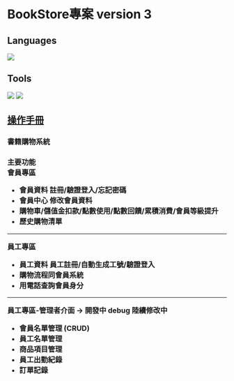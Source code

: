 # BookStore專案 version 3
<h2>Languages</h2>
<a href="https://www.oracle.com/tw/java/technologies/downloads/"><img src="https://img.shields.io/badge/java- jdk17-red"/></a>
<h2>Tools</h2>
<a href="https://www.eclipse.org/downloads/packages/installer"><img src="https://img.shields.io/badge/eclipseide- v2024.03-yellow?logo=eclipseide"/></a>
<a href="https://dev.mysql.com/downloads/workbench/"><img src="https://img.shields.io/badge/mysql- v8.0-yellow?logo=mysql"/></a>

## [操作手冊](操作手冊.pdf)

<h3>書籍購物系統
<h3>主要功能
<div>會員專區 <br>
     <ul>
       <li>會員資料 註冊/驗證登入/忘記密碼</li>
       <li>會員中心 修改會員資料</li>
       <li>購物車/儲值金扣款/點數使用/點數回饋/累積消費/會員等級提升</li>
       <li>歷史購物清單</li>
    </ul>
<hr>
<div>員工專區 <br>
  <ul>
      <li>員工資料 員工註冊/自動生成工號/驗證登入</li>
      <li>購物流程同會員系統</li>
      <li>用電話查詢會員身分</li>
  </ul>
<hr>
  
<div>員工專區-管理者介面 -> 開發中 debug 陸續修改中 <br>
  <ul>
      <li>會員名單管理 (CRUD) </li>
      <li>員工名單管理 </li>
      <li>商品項目管理 </li>
      <li>員工出勤紀錄 </li>
      <li>訂單記錄 </li>
  </ul>
